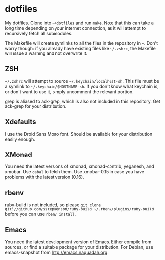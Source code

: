 # dotfiles

My dotfiles.  Clone into `~/dotfiles` and run `make`.  Note that this
can take a long time depending on your internet connection, as it will
attempt to recursively fetch all submodules.

The Makefile will create symlinks to all the files in the repository
in `~`.  Don't worry though: if you already have existing files like
`~/.zshrc`, the Makefile will issue a warning and not overwrite it.

## ZSH

`~/.zshrc` will attempt to source `~/.keychain/localhost-sh`.  This
file must be a symlink to `~/.keychain/$HOSTNAME-sh`.  If you don't
know what keychain is, or don't want to use it, simply uncomment the
relevant portion.

grep is aliased to ack-grep, which is also not included in this
repository.  Get ack-grep for your distribution.

## Xdefaults

I use the Droid Sans Mono font.  Should be available for your
distribution easily enough.

## XMonad

You need the latest versions of xmonad, xmonad-contrib, yeganesh, and
xmobar.  Use `cabal` to fetch them.  Use xmobar-0.15 in case you have
problems with the latest version (0.16).

## rbenv

ruby-build is not included, so please `git clone
git://github.com/sstephenson/ruby-build ~/.rbenv/plugins/ruby-build`
before you can use `rbenv install`.

## Emacs

You need the latest development version of Emacs.  Either compile from
sources, or find a suitable package for your distribution.  For
Debian, use emacs-snapshot from http://emacs.naquadah.org.
